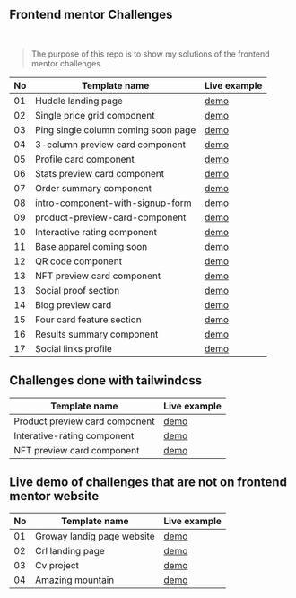 ## Frontend mentor Challenges

<br/>

> The purpose of this repo is to show my solutions of the frontend mentor challenges.

| No  | Template name                       | Live example                                                       |
| --- | ----------------------------------- | ------------------------------------------------------------------ |
| 01  | Huddle landing page                 | [demo](https://the-huddle-landing-page.netlify.app/)               |
| 02  | Single price grid component         | [demo](https://the-single-price-grid-component-master.netlify.app) |
| 03  | Ping single column coming soon page | [demo](https://the-ping-coming-soon-page.netlify.app)              |
| 04  | 3-column preview card component     | [demo](https://the-three-column-preview-card.netlify.app)          |
| 05  | Profile card component              | [demo](https://the-profile-card-component.netlify.app)             |
| 06  | Stats preview card component        | [demo](https://frontend-mentor-challenges-tawny.vercel.app)        |
| 07  | Order summary component             | [demo](https://the-order-summary-component.netlify.app)            |
| 08  | intro-component-with-signup-form    | [demo](https://the-intro-component-with-signup-form.netlify.app)   |
| 09  | product-preview-card-component      | [demo](https://the-product-preview-card-component.netlify.app/)    |
| 10  | Interactive rating component        | [demo](https://the-interactive-rating-component-main.netlify.app/) |
| 11  | Base apparel coming soon            | [demo](https://the-base-apparel-coming-soon.netlify.app/)          |
| 12  | QR code component                   | [demo](https://the-qr-code-component.netlify.app/)                 |
| 13  | NFT preview card component          | [demo](https://the-nft-preview-card-component.netlify.app/)        |
| 13  | Social proof section                | [demo](https://the-social-proof-section.netlify.app/)              |
| 14  | Blog preview card                   | [demo](https://the-blog-preview-card.netlify.app/)                 |
| 15  | Four card feature section           | [demo](https://the-four-card-feature-section.netlify.app/)         |
| 16  | Results summary component           | [demo](https://the-results-summary-component.netlify.app/)         |
| 17  | Social links profile                | [demo](https://the-social-links-profile.netlify.app/)              |

## Challenges done with tailwindcss

| Template name                  | Live example                                           |
| ------------------------------ | ------------------------------------------------------ |
| Product preview card component | [demo](https://tw-product-card-component.netlify.app/) |
| Interative-rating component    | [demo](https://tw-interative-rating.netlify.app/)      |
| NFT preview card component     | [demo]()                                               |

## Live demo of challenges that are not on frontend mentor website

| No  | Template name              | Live example                                      |
| --- | -------------------------- | ------------------------------------------------- |
| 01  | Groway landig page website | [demo](https://groway-analytics.netlify.app)      |
| 02  | Crl landing page           | [demo](https://crl-webpage.netlify.app)           |
| 03  | Cv project                 | [demo](https://the-cv-project.netlify.app/)       |
| 04  | Amazing mountain           | [demo](https://the-amazing-mountain.netlify.app/) |
